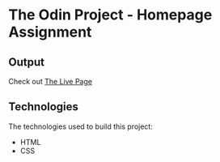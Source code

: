 # The Odin Project - Homepage Assignment

## Output

Check out [The Live Page](https://snowyfor.github.io/top-homepage/)

## Technologies

The technologies used to build this project:

- HTML
- CSS
